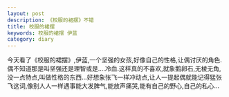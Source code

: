```yaml
---
layout: post
description: 《校服的裙摆》不错
title: 校服的裙摆
keywords: 校服的裙摆 伊蓝
category: diary
---
```

今天看了《校服的裙摆》,伊蓝,一个坚强的女孩,好像自己的性格,让偶讨厌的角色.偶不知道那是叫坚强还是理智或是....冷血.这样真的不喜欢,就象鹅卵石,无棱无角,没一点特点,叫做性格的东西...好想象张飞一样冲动点,让人一提起偶就能记得猛张飞这词,像别人人一样遇事能大发脾气,能放声痛哭,能有自己的野心,自己的私心... 
